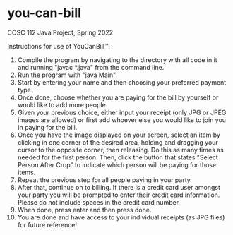 # you-can-bill
COSC 112 Java Project, Spring 2022

Instructions for use of YouCanBill™:
1. Compile the program by navigating to the directory with all code in it and running "javac *.java" from the command line.
2. Run the program with "java Main".
3. Start by entering your name and then choosing your preferred payment type.
4. Once done, choose whether you are paying for the bill by yourself or would like to add more people.
5. Given your previous choice, either input your receipt (only JPG or JPEG images are allowed) or first add whoever else you would like to join you in paying for the bill.
6. Once you have the image displayed on your screen, select an item by clicking in one corner of the desired area, holding and dragging your cursor to the opposite corner, then releasing. Do this as many times as needed for the first person. Then, click the button that states "Select Person After Crop" to indicate which person will be paying for those items.
7. Repeat the previous step for all people paying in your party.
8. After that, continue on to billing. If there is a credit card user amongst your party you will be prompted to enter their credit card information. Please do not include spaces in the credit card number.
9. When done, press enter and then press done.
10. You are done and have access to your individual receipts (as JPG files) for future reference!
